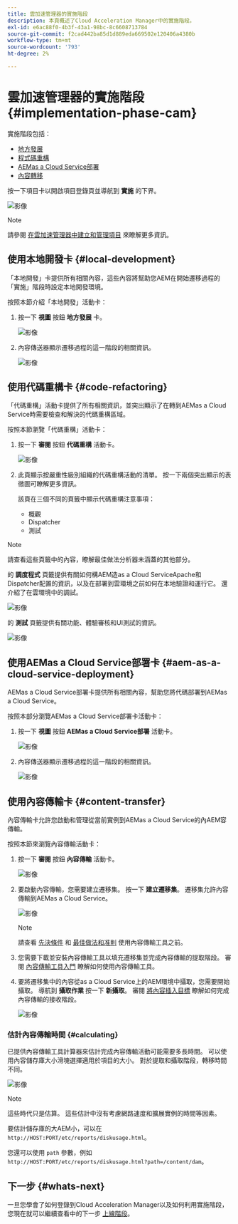 ```yaml
---
title: 雲加速管理器的實施階段
description: 本頁概述了Cloud Acceleration Manager中的實施階段。
exl-id: e6ac88f0-4b3f-43a1-98bc-8c6608713784
source-git-commit: f2cad442ba85d1d889eda669502e120406a4380b
workflow-type: tm+mt
source-wordcount: '793'
ht-degree: 2%

---
```


# 雲加速管理器的實施階段 {#implementation-phase-cam}

實施階段包括：

* [地方發展](#local-development)
* [程式碼重構](#code-refactoring)
* [AEMas a Cloud Service部署](#aem-as-a-cloud-service-deployment)
* [內容轉移](#content-transfer)


按一下項目卡以開啟項目登錄頁並導航到 **實施** 的下界。

![影像](/help/journey-migration/cloud-acceleration-manager/assets/implementation-1.png)

>[!NOTE]
>請參閱 [在雲加速管理器中建立和管理項目](https://experienceleague.adobe.com/docs/experience-manager-cloud-service/moving/cloud-acceleration-manager/using-cam/getting-started-cam.html?lang=en#create-project) 來瞭解更多資訊。


## 使用本地開發卡 {#local-development}

「本地開發」卡提供所有相關內容，這些內容將幫助您AEM在開始遷移過程的「實施」階段時設定本地開發環境。

按照本節介紹「本地開發」活動卡：

1. 按一下 **視圖** 按鈕 **地方發展** 卡。

   ![影像](/help/journey-migration/cloud-acceleration-manager/assets/implementation-2.png)

1. 內容傳送器顯示遷移過程的這一階段的相關資訊。

   ![影像](/help/journey-migration/cloud-acceleration-manager/assets/implementation-3.png)


## 使用代碼重構卡 {#code-refactoring}

「代碼重構」活動卡提供了所有相關資訊，並突出顯示了在轉到AEMas a Cloud Service時需要檢查和解決的代碼重構區域。

按照本節瀏覽「代碼重構」活動卡：

1. 按一下 **審閱** 按鈕 **代碼重構** 活動卡。

   ![影像](/help/journey-migration/cloud-acceleration-manager/assets/implementation-4.png)

1. 此頁顯示按嚴重性級別組織的代碼重構活動的清單。 按一下兩個突出顯示的表徵圖可瞭解更多資訊。

   該頁在三個不同的頁籤中顯示代碼重構注意事項：

   * 概觀
   * Dispatcher
   * 測試

>[!NOTE]
>請查看這些頁籤中的內容，瞭解最佳做法分析器未涵蓋的其他部分。

的 **調度程式** 頁籤提供有關如何構AEM造as a Cloud ServiceApache和Dispatcher配置的資訊，以及在部署到雲環境之前如何在本地驗證和運行它。 還介紹了在雲環境中的調試。

![影像](/help/journey-migration/cloud-acceleration-manager/assets/coderefactoring-2.png)

的 **測試** 頁籤提供有關功能、體驗審核和UI測試的資訊。

![影像](/help/journey-migration/cloud-acceleration-manager/assets/coderefactoring-3.png)


## 使用AEMas a Cloud Service部署卡 {#aem-as-a-cloud-service-deployment}

AEMas a Cloud Service部署卡提供所有相關內容，幫助您將代碼部署到AEMas a Cloud Service。

按照本部分瀏覽AEMas a Cloud Service部署卡活動卡：

1. 按一下 **視圖** 按鈕 **AEMas a Cloud Service部署** 活動卡。

   ![影像](/help/journey-migration/cloud-acceleration-manager/assets/implementation-6.png)

1. 內容傳送器顯示遷移過程的這一階段的相關資訊。

   ![影像](/help/journey-migration/cloud-acceleration-manager/assets/aem-deployment-card.png)


## 使用內容傳輸卡 {#content-transfer}

內容傳輸卡允許您啟動和管理從當前實例到AEMas a Cloud Service的內AEM容傳輸。

按照本節來瀏覽內容傳輸活動卡：

1. 按一下 **審閱** 按鈕 **內容傳輸** 活動卡。

   ![影像](/help/journey-migration/cloud-acceleration-manager/assets/contenttransfer-1.png)

1. 要啟動內容傳輸，您需要建立遷移集。 按一下 **建立遷移集**。 遷移集允許內容傳輸到AEMas a Cloud Service。

   ![影像](/help/journey-migration/cloud-acceleration-manager/assets/contenttransfer-2.png)

   >[!NOTE]
   >請查看 [先決條件](https://experienceleague.adobe.com/docs/experience-manager-cloud-service/moving/cloud-migration/content-transfer-tool/prerequisites-content-transfer-tool.html?lang=en) 和 [最佳做法和准則](https://experienceleague.adobe.com/docs/experience-manager-cloud-service/moving/cloud-migration/content-transfer-tool/overview-content-transfer-tool.html?lang=en) 使用內容傳輸工具之前。

1. 您需要下載並安裝內容傳輸工具以填充遷移集並完成內容傳輸的提取階段。 審閱 [內容傳輸工具入門](https://experienceleague.adobe.com/docs/experience-manager-cloud-service/content/migration-journey/cloud-migration/content-transfer-tool/getting-started-content-transfer-tool.html?lang=en) 瞭解如何使用內容傳輸工具。

1. 要將遷移集中的內容從as a Cloud Service上的AEM環境中攝取，您需要開始攝取。 導航到 **攝取作業** 按一下 **新攝取**。 審閱 [將內容插入目標](https://experienceleague.adobe.com/docs/experience-manager-cloud-service/content/migration-journey/cloud-migration/content-transfer-tool/ingesting-content.html?lang=en) 瞭解如何完成內容傳輸的接收階段。

   ![影像](/help/journey-migration/cloud-acceleration-manager/assets/contenttransfer-3.png)

### 估計內容傳輸時間 {#calculating}

已提供內容傳輸工具計算器來估計完成內容傳輸活動可能需要多長時間。 可以使用內容儲存庫大小滑塊選擇適用於項目的大小。 對於提取和攝取階段，轉移時間不同。

![影像](/help/journey-migration/cloud-acceleration-manager/assets/contenttransfer-4.png)

>[!NOTE]
>這些時代只是估算。 這些估計中沒有考慮網路速度和擴展實例的時間等因素。

要估計儲存庫的大AEM小，可以在 `http://HOST:PORT/etc/reports/diskusage.html`。

您還可以使用 `path` 參數，例如 `http://HOST:PORT/etc/reports/diskusage.html?path=/content/dam`。

## 下一步 {#whats-next}

一旦您學會了如何登錄到Cloud Acceleration Manager以及如何利用實施階段，您現在就可以繼續查看中的下一步 [上線階段](https://experienceleague.adobe.com/docs/experience-manager-cloud-service/moving/cloud-acceleration-manager/using-cam/cam-golive-phase.html?lang=en)。
